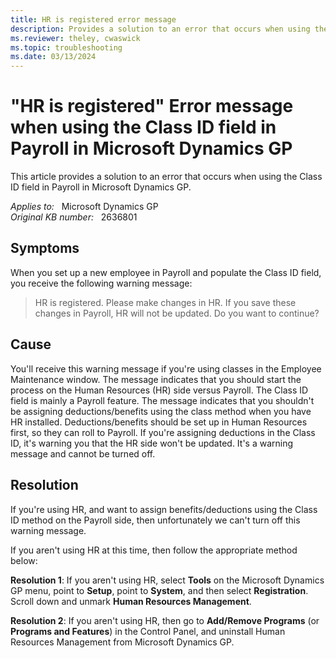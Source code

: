 ```yaml
---
title: HR is registered error message
description: Provides a solution to an error that occurs when using the Class ID field in Payroll in Microsoft Dynamics GP.
ms.reviewer: theley, cwaswick 
ms.topic: troubleshooting
ms.date: 03/13/2024
---
```

# "HR is registered" Error message when using the Class ID field in Payroll in Microsoft Dynamics GP

This article provides a solution to an error that occurs when using the Class ID field in Payroll in Microsoft Dynamics GP.

_Applies to:_ &nbsp; Microsoft Dynamics GP  
_Original KB number:_ &nbsp; 2636801

## Symptoms

When you set up a new employee in Payroll and populate the Class ID field, you receive the following warning message:

> HR is registered. Please make changes in HR. If you save these changes in Payroll, HR will not be updated. Do you want to continue?

## Cause

You'll receive this warning message if you're using classes in the Employee Maintenance window. The message indicates that you should start the process on the Human Resources (HR) side versus Payroll. The Class ID field is mainly a Payroll feature. The message indicates that you shouldn't be assigning deductions/benefits using the class method when you have HR installed. Deductions/benefits should be set up in Human Resources first, so they can roll to Payroll. If you're assigning deductions in the Class ID, it's warning you that the HR side won't be updated. It's a warning message and cannot be turned off.

## Resolution

If you're using HR, and want to assign benefits/deductions using the Class ID method on the Payroll side, then unfortunately we can't turn off this warning message.

If you aren't using HR at this time, then follow the appropriate method below:

**Resolution 1**: If you aren't using HR, select **Tools** on the Microsoft Dynamics GP menu, point to **Setup**, point to **System**,  and then select **Registration**. Scroll down and unmark **Human Resources Management**.

**Resolution 2**: If you aren't using HR, then go to **Add/Remove Programs** (or **Programs and Features**) in the Control Panel, and uninstall Human Resources Management from Microsoft Dynamics GP.
